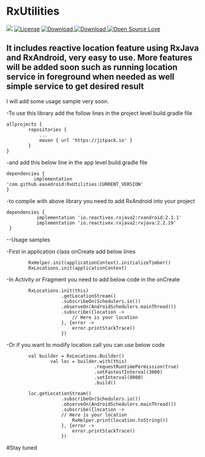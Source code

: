 # RxUtilities
[![](https://jitpack.io/v/easedroid/RxUtilities.svg)](https://jitpack.io/#easedroid/RxUtilities)
[![License](https://img.shields.io/badge/License-Apache%202.0-blue.svg)](https://opensource.org/licenses/Apache-2.0)
[ ![Download](https://api.bintray.com/packages/easedroid/RxUtilities/RxUtilities/images/download.svg) ](https://bintray.com/easedroid/RxUtilities/RxUtilities/_latestVersion)
[ ![Download](https://api.bintray.com/packages/easedroid/RxUtilities/RxUtilities/images/download.svg?version=0.0.2) ](https://bintray.com/easedroid/RxUtilities/RxUtilities/0.0.2/link)
[![Open Source Love](https://badges.frapsoft.com/os/v1/open-source.png?v=103)](https://github.com/ellerbrock/open-source-badges/)

## It includes reactive location feature using RxJava and RxAndroid, very easy to use. More features will be added soon such as running location service in foreground when needed as well simple service to get desired result

I will add some usage sample very soon.


 -To use this library add the follow lines in the project level build.gradle file

    allprojects {
            repositories {
                ...
                maven { url 'https://jitpack.io' }
            }
    }
  
  
 -and add this below line in the app level build.gradle file
 
    dependencies {
              implementation 'com.github.easedroid:RxUtilities:CURRENT_VERSION'
    }
    
 -to compile with above library you need to add RxAndroid into your project
 
    dependencies {
               implementation 'io.reactivex.rxjava2:rxandroid:2.1.1'
               implementation 'io.reactivex.rxjava2:rxjava:2.2.19'  
     }
     
 --Usage samples
 
  -First in application class onCreate add below lines
           
            RxHelper.init(applicationContext).initializeTimber()
            RxLocations.init(applicationContext)   
  -In Activity or Fragment you need to add below code in the onCreate
            
            RxLocations.init(this)
                        .getLocationStream()
                        .subscribeOn(Schedulers.io())
                        .observeOn(AndroidSchedulers.mainThread())
                        .subscribe({location ->
                            // Here is your location
                        }, {error ->
                            error.printStackTrace()
                        })                       
  -Or if you want to modify location call you can use below code
  
            val builder = RxLocations.Builder()
                    val loc = builder.with(this)
                                    .requestRuntimePermission(true)
                                    .setFastestInterval(3000)
                                    .setInterval(8000)
                                    .build()  
            
            loc.getLocationStream()
                        .subscribeOn(Schedulers.io())
                        .observeOn(AndroidSchedulers.mainThread())
                        .subscribe({location ->
                        // Here is your location
                            RxHelper.print(location.toString())
                        }, {error ->
                            error.printStackTrace()
                        })                                            
            
             
     
#Stay tuned     
    
